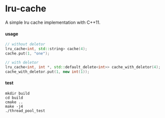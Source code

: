 # lru-cache
A simple lru cache implementation with C++11.

#### usage

```cpp
// without deletor
lru_cache<int, std::string> cache(4);
cache.put(1, "one");

// with deletor
lru_cache<int, int *, std::default_delete<int>> cache_with_deletor(4);
cache_with_deletor.put(1, new int(1));
```
#### test

```
mkdir build
cd build
cmake ..
make -j4
./thread_pool_test
```
